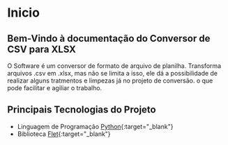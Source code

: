 # Inicio

## Bem-Vindo à documentação do Conversor de CSV para XLSX 

O Software é um conversor de formato de arquivo de planilha.
Transforma arquivos .csv em .xlsx, mas não se limita a isso, ele dá a possibilidade
de realizar alguns tratmentos e limpezas já no projeto de conversão. o que pode facilitar 
e agiliar o trabalho.

## Principais Tecnologias do Projeto
- Linguagem de Programação [Python](https://python.org){:target="_blank"}
- Biblioteca [Flet](https://flet.dev/){:target="_blank"}
